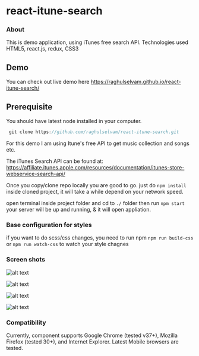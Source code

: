 # react-itune-search
### About

This is demo application, using iTunes free search API. Technologies used HTML5, react.js,  redux, CSS3

## Demo 

You can check out live demo here https://raghulselvam.github.io/react-itune-search/ 

## Prerequisite 

You should have latest node installed in your computer.

``` javascript 
 git clone https://github.com/raghulselvam/react-itune-search.git
````


For this demo I am using Itune's free API to get music collection and songs etc.

The iTunes Search API can be found at:
https://affiliate.itunes.apple.com/resources/documentation/itunes-store-webservice-search-api/

 
Once you copy/clone repo locally you are good to go. just do ```npm install``` inside cloned project, it will take a while depend on your network speed.

open terminal inside project folder and cd to ```./``` folder then run ```npm start``` your server will be up and running, & it will open appliation. 


### Base configuration for styles

if you want to do scss/css changes, you need to run npm ```npm run build-css``` or ```npm run watch-css``` to watch your style chagnes 


### Screen shots

  
   ![alt text][one]
   
   [one]: screenshots/001.png "One"
   
   
     
   ![alt text][two]
   
   [two]: screenshots/002.png "Two"

   ![alt text][three]
   
   [three]: screenshots/003.png "Three"

   ![alt text][four]

   [four]: screenshots/004.png "Four"

  



 
### Compatibility
 
 Currently, component supports Google Chrome (tested v37+), Mozilla Firefox (tested 30+), and Internet Explorer. Latest Mobile browsers are tested.
